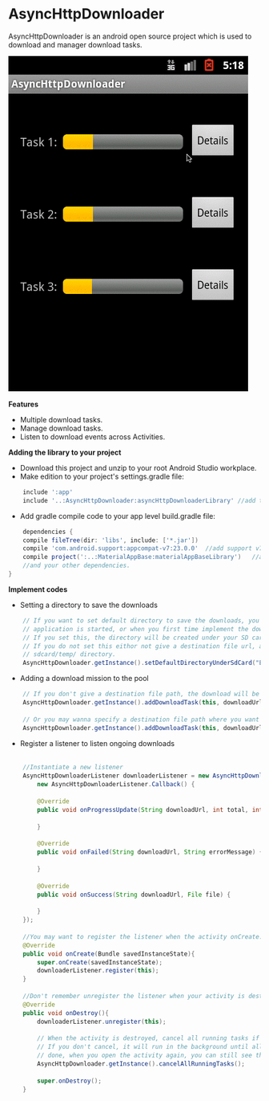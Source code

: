 AsyncHttpDownloader
==========================
AsyncHttpDownloader is an android open source project which is used to download and manager download tasks.

![](https://github.com/DanielShum/AsyncHttpDownloader/blob/master/images/sP8jEroorF.gif?raw=true)

**Features**
* Multiple download tasks.
* Manage download tasks.
* Listen to download events across Activities.

**Adding the library to your project**
* Download this project and unzip to your root Android Studio workplace.
* Make edition to your project's settings.gradle file:
```gradle
	include ':app'
	include '..:AsyncHttpDownloader:asyncHttpDownloaderLibrary' //add this line
```
* Add gradle compile code to your app level build.gradle file:
```gradle
	dependencies {
    compile fileTree(dir: 'libs', include: ['*.jar'])
	compile 'com.android.support:appcompat-v7:23.0.0'  //add support v7 library
    compile project(':..:MaterialAppBase:materialAppBaseLibrary')   //add this library
    //and your other dependencies.
}
```

**Implement codes**
* Setting a directory to save the downloads
```java
	// If you want to set default directory to save the downloads, you should either do it so once the
    // application is started, or when you first time implement the downloader.
    // If you set this, the directory will be created under your SD card root directory (if not exists).
    // If you do not set this eithor not give a destination file url, all downloads will be saved under 
    // sdcard/temp/ directory.
    AsyncHttpDownloader.getInstance().setDefaultDirectoryUnderSdCard("ExampleAsyncDownload/downloads");
```

* Adding a download mission to the pool
```java
	// If you don't give a destination file path, the download will be saved to the default directory
	AsyncHttpDownloader.getInstance().addDownloadTask(this, downloadUrl2);
	
	// Or you may wanna specify a destination file path where you want the downloaded file to be
    AsyncHttpDownloader.getInstance().addDownloadTask(this, downloadUrl3, destinationFileUrl);
```

* Register a listener to listen ongoing downloads
```java

	//Instantiate a new listener
	AsyncHttpDownloaderListener downloaderListener = new AsyncHttpDownloaderListener(
        new AsyncHttpDownloaderListener.Callback() {
        
        @Override
        public void onProgressUpdate(String downloadUrl, int total, int completed) {
            
        }

        @Override
        public void onFailed(String downloadUrl, String errorMessage) {

        }

        @Override
        public void onSuccess(String downloadUrl, File file) {

        }
    });
    
    //You may want to register the listener when the activity onCreate.
    @Override
    public void onCreate(Bundle savedInstanceState){
    	super.onCreate(savedInstanceState);
    	downloaderListener.register(this);
    }
    
    //Don't remember unregister the listener when your activity is destroyed
    @Override
    public void onDestroy(){
    	downloaderListener.unregister(this);
    	
    	// When the activity is destroyed, cancel all running tasks if you want.
        // If you don't cancel, it will run in the background until all tasks are
        // done, when you open the activity again, you can still see the running task.
        AsyncHttpDownloader.getInstance().cancelAllRunningTasks();
        
    	super.onDestroy();
    }
```


